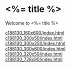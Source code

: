 <!DOCTYPE html>
<html>
  <head>
    <title><%= title %></title>
    <link rel='stylesheet' href='/stylesheets/style.css' />
  </head>
  <body>
    <h1><%= title %></h1>
    <p>Welcome to <%= title %></p>   
    <A HREF="/c188130_160x600" TARGET="_blank">c188130_160x600/index.html</A></br>
    <A HREF="/c188130_300x50" TARGET="_blank">c188130_300x50/index.html</A></br>
    <A HREF="/c188130_300x250" TARGET="_blank">c188130_300x250/index.html</A></br>
    <A HREF="/c188130_300x600" TARGET="_blank">c188130_300x600/index.html</A></br>
    <A HREF="/c188130_320x50" TARGET="_blank">c188130_320x50/index.html</A></br>
    <A HREF="/c188130_728x90" TARGET="_blank">c188130_728x90/index.html</A>
  </body>
</html>
